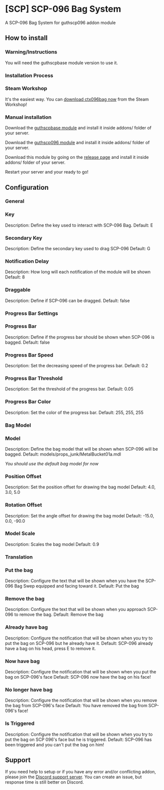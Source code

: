 # [SCP] SCP-096 Bag System
A SCP-096 Bag System for guthscp096 addon module

## How to install

### Warning/Instructions
You will need the guthscpbase module version to use it.

### Installation Process

### Steam Workshop
It's the easiest way. You can [download ctx096bag now](https://steamcommunity.com/sharedfiles/filedetails/?id=3035662778) from the Steam Workshop!

### Manual installation
Download the [guthscpbase module](https://github.com/Guthen/guthscpbase/tree/remaster-as-modules-based) and install it inside addons/ folder of your server.

Download the [guthscp096 module](https://github.com/Guthen/guthscp096/tree/update-to-guthscpbase-remaster) and install it inside addons/ folder of your server.

Download this module by going on the [release page](https://github.com/Certurix/ctx096bag/releases) and install it inside addons/ folder of your server.

Restart your server and your ready to go!

## Configuration

### General

### Key
Description: Define the key used to interact with SCP-096 Bag.
Default: E

### Secondary Key
Description: Define the secondary key used to drag SCP-096
Default: G

### Notification Delay
Description: How long will each notification of the module will be shown
Default: 8

### Draggable
Description: Define if SCP-096 can be dragged.
Default: false

### Progress Bar Settings

### Progress Bar
Description: Define if the progress bar should be shown when SCP-096 is bagged.
Default: false

### Progress Bar Speed
Description: Set the decreasing speed of the progress bar.
Default: 0.2

### Progress Bar Threshold
Description: Set the threshold of the progress bar.
Default: 0.05

### Progress Bar Color
Description: Set the color of the progress bar.
Default: 255, 255, 255

### Bag Model
### Model
Description: Define the bag model that will be shown when SCP-096 will be bagged.
Default: models/props_junk/MetalBucket01a.mdl

*You should use the default bag model for now*

### Position Offset
Description: Set the position offset for drawing the bag model
Default: 4.0, 3.0, 5.0

### Rotation Offset
Description: Set the angle offset for drawing the bag model
Default: -15.0, 0.0, -90.0

### Model Scale
Description: Scales the bag model
Default: 0.9

### Translation

### Put the bag
Description: Configure the text that will be shown when you have the SCP-096 Bag Swep equipped and facing toward it.
Default: Put the bag

### Remove the bag
Description: Configure the text that will be shown when you approach SCP-096 to remove the bag.
Default: Remove the bag

### Already have bag
Description: Configure the notification that will be shown when you try to put the bag on SCP-096 but he already have it.
Default: SCP-096 already have a bag on his head, press E to remove it.

### Now have bag
Description: Configure the notification that will be shown when you put the bag on SCP-096's face
Default: SCP-096 now have the bag on his face!

### No longer have bag
Description: Configure the notification that will be shown when you remove the bag from SCP-096's face
Default: You have removed the bag from SCP-096's face!

### Is Triggered
Description: Configure the notification that will be shown when you try to put the bag on SCP 096's face but he is triggered.
Default: SCP-096 has been triggered and you can't put the bag on him!

## Support
If you need help to setup or if you have any error and/or conflicting addon, please join the [Discord support server](https://discord.gg/vaMFXvzwqP). You can create an issue, but response time is still better on Discord.
